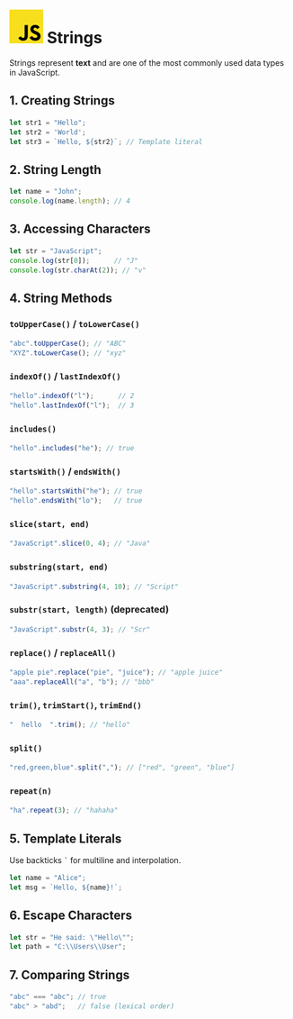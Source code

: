 # ![ ](../assets/js-logo.svg) Strings

Strings represent **text** and are one of the most commonly used data types in JavaScript.

## 1. Creating Strings

```js
let str1 = "Hello";
let str2 = 'World';
let str3 = `Hello, ${str2}`; // Template literal
```

## 2. String Length

```js
let name = "John";
console.log(name.length); // 4
```

## 3. Accessing Characters

```js
let str = "JavaScript";
console.log(str[0]);      // "J"
console.log(str.charAt(2)); // "v"
```

## 4. String Methods

### `toUpperCase()` / `toLowerCase()`

```js
"abc".toUpperCase(); // "ABC"
"XYZ".toLowerCase(); // "xyz"
```

### `indexOf()` / `lastIndexOf()`

```js
"hello".indexOf("l");      // 2
"hello".lastIndexOf("l");  // 3
```

### `includes()`

```js
"hello".includes("he"); // true
```

### `startsWith()` / `endsWith()`

```js
"hello".startsWith("he"); // true
"hello".endsWith("lo");   // true
```

### `slice(start, end)`

```js
"JavaScript".slice(0, 4); // "Java"
```

### `substring(start, end)`

```js
"JavaScript".substring(4, 10); // "Script"
```

### `substr(start, length)` (deprecated)

```js
"JavaScript".substr(4, 3); // "Scr"
```

### `replace()` / `replaceAll()`

```js
"apple pie".replace("pie", "juice"); // "apple juice"
"aaa".replaceAll("a", "b"); // "bbb"
```

### `trim()`, `trimStart()`, `trimEnd()`

```js
"  hello  ".trim(); // "hello"
```

### `split()`

```js
"red,green,blue".split(","); // ["red", "green", "blue"]
```

### `repeat(n)`

```js
"ha".repeat(3); // "hahaha"
```

## 5. Template Literals

Use backticks `` ` `` for multiline and interpolation.

```js
let name = "Alice";
let msg = `Hello, ${name}!`;
```

## 6. Escape Characters

```js
let str = "He said: \"Hello\"";
let path = "C:\\Users\\User";
```

## 7. Comparing Strings

```js
"abc" === "abc"; // true
"abc" > "abd";   // false (lexical order)
```
